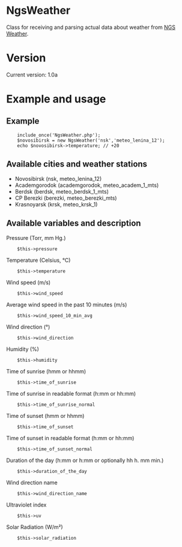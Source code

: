 # NgsWeather

Class for receiving and parsing actual data about weather from [NGS Weather](http://pogoda.ngs.ru/).

# Version

Current version: 1.0a

# Example and usage

## Example

		include_once('NgsWeather.php');
		$novosibirsk = new NgsWeather('nsk','meteo_lenina_12');
		echo $novosibirsk->temperature; // +20

## Available cities and weather stations

* Novosibirsk (nsk, meteo_lenina_12)
* Academgorodok (academgorodok, meteo_academ_1_mts)
* Berdsk (berdsk, meteo_berdsk_1_mts)
* CP Berezki (berezki, meteo_berezki_mts)
* Krasnoyarsk (krsk, meteo_krsk_1)

## Available variables and description

Pressure (Torr, mm Hg.)

		$this->pressure

Temperature (Celsius, °C)

		$this->temperature

Wind speed (m/s)

		$this->wind_speed

Average wind speed in the past 10 minutes (m/s)

		$this->wind_speed_10_min_avg

Wind direction (°)

		$this->wind_direction

Humidity (%)

		$this->humidity

Time of sunrise (hmm or hhmm)

		$this->time_of_sunrise

Time of sunrise in readable format (h:mm or hh:mm)

		$this->time_of_sunrise_normal

Time of sunset (hmm or hhmm)

		$this->time_of_sunset

Time of sunset in readable format (h:mm or hh:mm)

		$this->time_of_sunset_normal

Duration of the day (h:mm or h:mm or optionally hh h. mm min.)

		$this->duration_of_the_day

Wind direction name

		$this->wind_direction_name

Ultraviolet index

		$this->uv

Solar Radiation (W/m²)

		$this->solar_radiation
